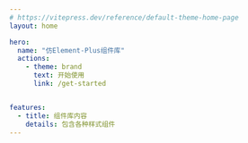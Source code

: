 ```yaml
---
# https://vitepress.dev/reference/default-theme-home-page
layout: home

hero:
  name: "仿Element-Plus组件库"
  actions:
    - theme: brand
      text: 开始使用
      link: /get-started


features:
  - title: 组件库内容
    details: 包含各种样式组件
---
```


